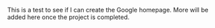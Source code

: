 This is a test to see if I can create the Google homepage.
More will be added here once the project is completed.